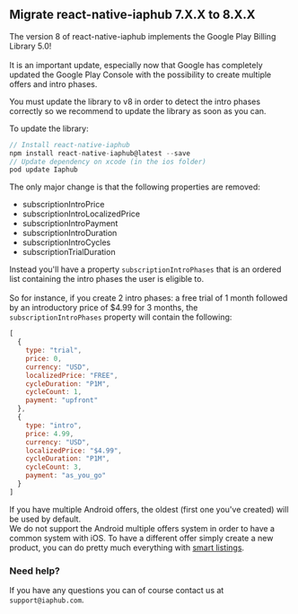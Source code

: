 ## Migrate react-native-iaphub 7.X.X to 8.X.X

The version 8 of react-native-iaphub implements the Google Play Billing Library 5.0!<br/><br/>
It is an important update, especially now that Google has completely updated the Google Play Console with the possibility to create multiple offers and intro phases.

You must update the library to v8 in order to detect the intro phases correctly so we recommend to update the library as soon as you can.

To update the library:
```js
// Install react-native-iaphub
npm install react-native-iaphub@latest --save
// Update dependency on xcode (in the ios folder)
pod update Iaphub
```

The only major change is that the following properties are removed:
- subscriptionIntroPrice
- subscriptionIntroLocalizedPrice
- subscriptionIntroPayment
- subscriptionIntroDuration
- subscriptionIntroCycles
- subscriptionTrialDuration

Instead you'll have a property `subscriptionIntroPhases` that is an ordered list containing the intro phases the user is eligible to.<br/><br/>
So for instance, if you create 2 intro phases: a free trial of 1 month followed by an introductory price of $4.99 for 3 months, the `subscriptionIntroPhases` property will contain the following:

```js
[
  {
    type: "trial",
    price: 0,
    currency: "USD",
    localizedPrice: "FREE",
    cycleDuration: "P1M",
    cycleCount: 1,
    payment: "upfront"
  },
  {
    type: "intro",
    price: 4.99,
    currency: "USD",
    localizedPrice: "$4.99",
    cycleDuration: "P1M",
    cycleCount: 3,
    payment: "as_you_go"
  }
]
```

If you have multiple Android offers, the oldest (first one you've created) will be used by default.<br/>
We do not support the Android multiple offers system in order to have a common system with iOS. To have a different offer simply create a new product, you can do pretty much everything with [smart listings](https://www.iaphub.com/docs/resources/smart-listing).

### Need help?

If you have any questions you can of course contact us at `support@iaphub.com`.